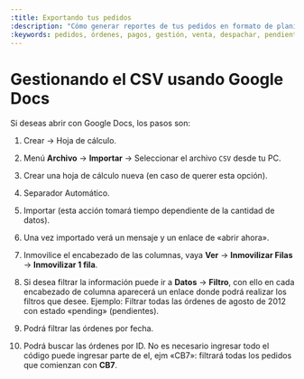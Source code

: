 ```yaml
---
:title: Exportando tus pedidos
:description: "Cómo generar reportes de tus pedidos en formato de planilla de cálculo."
:keywords: pedidos, órdenes, pagos, gestión, venta, despachar, pendiente, cerrada
---
```


# Gestionando el CSV usando Google Docs

Si deseas abrir con Google Docs, los pasos son:

1. Crear &rarr; Hoja de cálculo.
2. Menú **Archivo** &rarr; **Importar** &rarr; Seleccionar el archivo `CSV` desde
   tu PC.
3. Crear una hoja de cálculo nueva (en caso de querer esta opción).
4. Separador Automático.
5. Importar (esta acción tomará tiempo dependiente de la cantidad de datos).
6. Una vez importado verá un mensaje y un enlace de «abrir ahora».
7. Inmovilice el encabezado de las columnas, vaya **Ver** &rarr; **Inmovilizar
   Filas** &rarr; **Inmovilizar 1 fila**.
8. Si desea filtrar la información puede ir a **Datos** &rarr; **Filtro**,
   con ello en cada encabezado de columna aparecerá un enlace donde podrá
realizar los filtros que desee. Ejemplo: Filtrar todas las órdenes de agosto de
2012 con estado «pending» (pendientes).

5. Podrá filtrar las órdenes por fecha.
6. Podrá buscar las órdenes por ID. No es necesario ingresar todo el código
   puede ingresar parte de el, ejm «CB7»: filtrará todas los pedidos que
comienzan con **CB7**.
